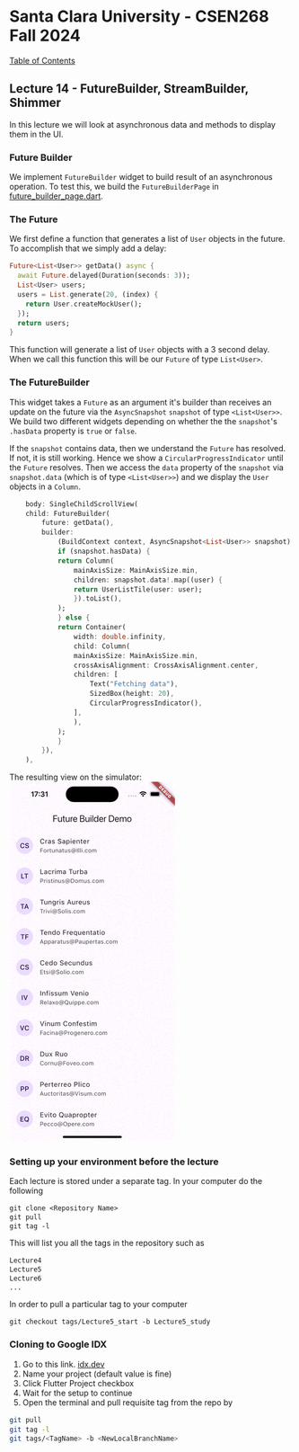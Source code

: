 # Santa Clara University - CSEN268 Fall 2024

[Table of Contents](/toc.md)

## Lecture 14 - FutureBuilder, StreamBuilder, Shimmer
In this lecture we will look at asynchronous data and methods to display them in the UI.

### Future Builder

We implement `FutureBuilder` widget to build result of an asynchronous operation. To test this, we build the `FutureBuilderPage` in [future_builder_page.dart](/lib/pages/future_builder_page.dart). 

### The Future

We first define a function that generates a list of `User` objects in the future. To accomplish that we simply add a delay:
```dart
Future<List<User>> getData() async {
  await Future.delayed(Duration(seconds: 3));
  List<User> users;
  users = List.generate(20, (index) {
    return User.createMockUser();
  });
  return users;
}
```
This function will generate a list of `User` objects with a 3 second delay. When we call this function this will be our `Future` of type `List<User>`.

### The FutureBuilder

This widget takes a `Future` as an argument it's builder than receives an update on the future via the `AsyncSnapshot` `snapshot` of type `<List<User>>`. We build two different widgets depending on whether the the `snapshot`'s `.hasData` property is `true` or `false`.

If the `snapshot` contains data, then we understand the `Future` has resolved. If not, it is still working. Hence we show a `CircularProgressIndicator` until the `Future` resolves. Then we access the `data` property of the `snapshot` via `snapshot.data` (which is of type `<List<User>>`) and we display the `User` objects in a `Column`.
```dart
    body: SingleChildScrollView(
    child: FutureBuilder(
        future: getData(),
        builder:
            (BuildContext context, AsyncSnapshot<List<User>> snapshot) {
            if (snapshot.hasData) {
            return Column(
                mainAxisSize: MainAxisSize.min,
                children: snapshot.data!.map((user) {
                return UserListTile(user: user);
                }).toList(),
            );
            } else {
            return Container(
                width: double.infinity,
                child: Column(
                mainAxisSize: MainAxisSize.min,
                crossAxisAlignment: CrossAxisAlignment.center,
                children: [
                    Text("Fetching data"),
                    SizedBox(height: 20),
                    CircularProgressIndicator(),
                ],
                ),
            );
            }
        }),
    ),
```
The resulting view on the simulator:
![Future Builder Demo](/assets/images/FutureBuilder.gif)


### Setting up your environment before the lecture

Each lecture is stored under a separate tag. In your computer do the following

    git clone <Repository Name>
    git pull
    git tag -l

This will list you all the tags in the repository such as

    Lecture4
    Lecture5
    Lecture6
    ...

In order to pull a particular tag to your computer

    git checkout tags/Lecture5_start -b Lecture5_study

### Cloning to Google IDX

1. Go to this link. [idx.dev](https://idx.google.com/import?url=https://github.com/mehmetartun/CSEN268-F24)
2. Name your project (default value is fine)
3. Click Flutter Project checkbox
4. Wait for the setup to continue
5. Open the terminal and pull requisite tag from the repo by
```zsh
git pull
git tag -l
git tags/<TagName> -b <NewLocalBranchName>
```



